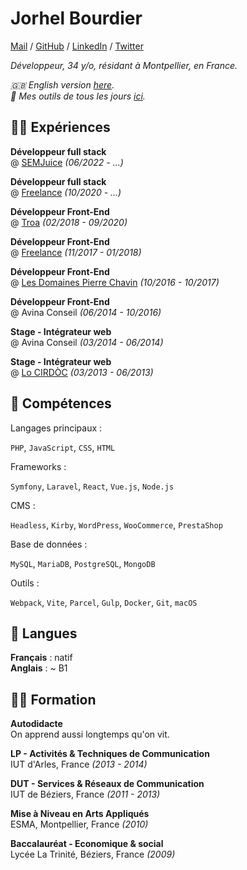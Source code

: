 # Jorhel Bourdier

[Mail](mailto:contact@lehroj.xyz) / [GitHub](https://github.com/lehroj) / [LinkedIn](https://linkedin.com/in/lehroj) / [Twitter](https://twitter.com/_lehroj)

_Développeur, 34 y/o, résidant à Montpellier, en France._

_🇬🇧 English version [here](https://lehroj.github.io/resume/en-version)._
<br>
_🔨 Mes outils de tous les jours [ici](https://lehroj.github.io/uses)._

## 👨‍💻 Expériences

**Développeur full stack**
<br>
@ [SEMJuice](https://semjuice.com) _(06/2022 - ...)_

**Développeur full stack**
<br>
@ [Freelance](https://lehroj.xyz) _(10/2020 - ...)_

**Développeur Front-End**
<br>
@ [Troa](https://troa.fr) _(02/2018 - 09/2020)_

**Développeur Front-End**
<br>
@ [Freelance](https://lehroj.xyz) _(11/2017 - 01/2018)_

**Développeur Front-End**
<br>
@ [Les Domaines Pierre Chavin](https://pierre-chavin.com) _(10/2016 - 10/2017)_

**Développeur Front-End**
<br>
@ Avina Conseil _(06/2014 - 10/2016)_

**Stage - Intégrateur web**
<br>
@ Avina Conseil _(03/2014 - 06/2014)_

**Stage - Intégrateur web**
<br>
@ [Lo CIRDÒC](https://oc-cultura.eu) _(03/2013 - 06/2013)_

## 💎 Compétences

Langages principaux :

`PHP`, `JavaScript`, `CSS`, `HTML`

Frameworks :

`Symfony`, `Laravel`, `React`, `Vue.js`, `Node.js`

CMS :

`Headless`, `Kirby`, `WordPress`, `WooCommerce`, `PrestaShop`

Base de données :

`MySQL`, `MariaDB`, `PostgreSQL`, `MongoDB`

Outils :

`Webpack`, `Vite`, `Parcel`, `Gulp`, `Docker`, `Git`, `macOS`

## 💬 Langues

**Français** : natif
<br>
**Anglais** : ~ B1

## 👨‍🎓 Formation

**Autodidacte**
<br>
On apprend aussi longtemps qu'on vit.

**LP - Activités & Techniques de Communication**
<br>
IUT d'Arles, France _(2013 - 2014)_

**DUT - Services & Réseaux de Communication**
<br>
IUT de Béziers, France _(2011 - 2013)_

**Mise à Niveau en Arts Appliqués**
<br>
ESMA, Montpellier, France _(2010)_

**Baccalauréat - Economique & social**
<br>
Lycée La Trinité, Béziers, France _(2009)_
